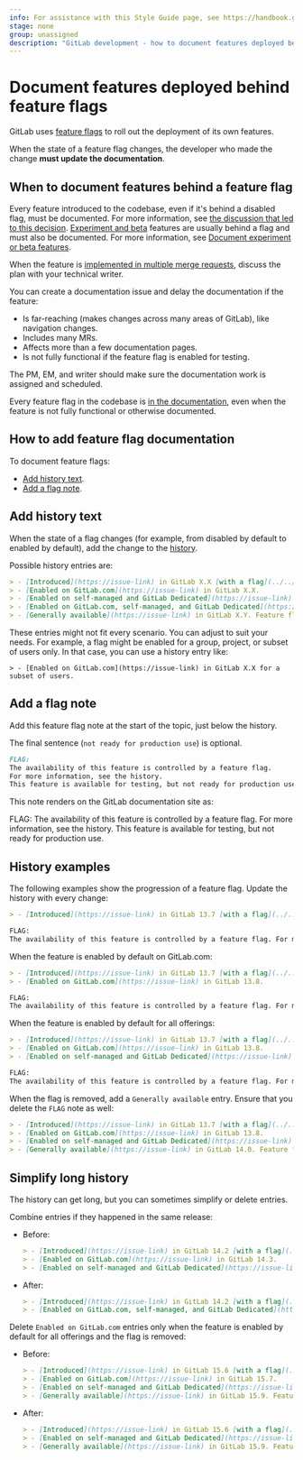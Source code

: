 ```yaml
---
info: For assistance with this Style Guide page, see https://handbook.gitlab.com/handbook/product/ux/technical-writing/#assignments-to-other-projects-and-subjects.
stage: none
group: unassigned
description: "GitLab development - how to document features deployed behind feature flags"
---
```


# Document features deployed behind feature flags

GitLab uses [feature flags](../feature_flags/index.md) to roll
out the deployment of its own features.

When the state of a feature flag changes, the developer who made the change
**must update the documentation**.

## When to document features behind a feature flag

Every feature introduced to the codebase, even if it's behind a disabled flag,
must be documented. For more information, see
[the discussion that led to this decision](https://gitlab.com/gitlab-org/gitlab/-/merge_requests/47917#note_459984428). [Experiment and beta](../../policy/experiment-beta-support.md) features are usually behind a flag and must also be documented. For more information, see [Document experiment or beta features](experiment_beta.md).

When the feature is [implemented in multiple merge requests](../feature_flags/index.md#feature-flags-in-gitlab-development),
discuss the plan with your technical writer.

You can create a documentation issue and delay the documentation if the feature:

- Is far-reaching (makes changes across many areas of GitLab), like navigation changes.
- Includes many MRs.
- Affects more than a few documentation pages.
- Is not fully functional if the feature flag is enabled for testing.

The PM, EM, and writer should make sure the documentation work is assigned and scheduled.

Every feature flag in the codebase is [in the documentation](../../user/feature_flags.md),
even when the feature is not fully functional or otherwise documented.

## How to add feature flag documentation

To document feature flags:

- [Add history text](#add-history-text).
- [Add a flag note](#add-a-flag-note).

## Add history text

When the state of a flag changes (for example, from disabled by default to enabled by default), add the change to the
[history](versions.md#add-a-history-item).

Possible history entries are:

```markdown
> - [Introduced](https://issue-link) in GitLab X.X [with a flag](../../administration/feature_flags.md) named `flag_name`. Disabled by default.
> - [Enabled on GitLab.com](https://issue-link) in GitLab X.X.
> - [Enabled on self-managed and GitLab Dedicated](https://issue-link) in GitLab X.X.
> - [Enabled on GitLab.com, self-managed, and GitLab Dedicated](https://issue-link) in GitLab X.X.
> - [Generally available](https://issue-link) in GitLab X.Y. Feature flag `flag_name` removed.
```

These entries might not fit every scenario. You can adjust to suit your needs.
For example, a flag might be enabled for a group, project, or subset of users only.
In that case, you can use a history entry like:

`> - [Enabled on GitLab.com](https://issue-link) in GitLab X.X for a subset of users.`

## Add a flag note

Add this feature flag note at the start of the topic, just below the history.

The final sentence (`not ready for production use`) is optional.

```markdown
FLAG:
The availability of this feature is controlled by a feature flag.
For more information, see the history.
This feature is available for testing, but not ready for production use.
```

This note renders on the GitLab documentation site as:

FLAG:
The availability of this feature is controlled by a feature flag.
For more information, see the history.
This feature is available for testing, but not ready for production use.

## History examples

The following examples show the progression of a feature flag. Update the history with every change:

```markdown
> - [Introduced](https://issue-link) in GitLab 13.7 [with a flag](../../administration/feature_flags.md) named `forti_token_cloud`. Disabled by default.

FLAG:
The availability of this feature is controlled by a feature flag. For more information, see the history.
```

When the feature is enabled by default on GitLab.com:

```markdown
> - [Introduced](https://issue-link) in GitLab 13.7 [with a flag](../../administration/feature_flags.md) named `forti_token_cloud`. Disabled by default.
> - [Enabled on GitLab.com](https://issue-link) in GitLab 13.8.

FLAG:
The availability of this feature is controlled by a feature flag. For more information, see the history.
```

When the feature is enabled by default for all offerings:

```markdown
> - [Introduced](https://issue-link) in GitLab 13.7 [with a flag](../../administration/feature_flags.md) named `forti_token_cloud`. Disabled by default.
> - [Enabled on GitLab.com](https://issue-link) in GitLab 13.8.
> - [Enabled on self-managed and GitLab Dedicated](https://issue-link) in GitLab 13.9.

FLAG:
The availability of this feature is controlled by a feature flag. For more information, see the history.
```

When the flag is removed, add a `Generally available` entry. Ensure that you delete the `FLAG` note as well:

```markdown
> - [Introduced](https://issue-link) in GitLab 13.7 [with a flag](../../administration/feature_flags.md) named `forti_token_cloud`. Disabled by default.
> - [Enabled on GitLab.com](https://issue-link) in GitLab 13.8.
> - [Enabled on self-managed and GitLab Dedicated](https://issue-link) in GitLab 13.9.
> - [Generally available](https://issue-link) in GitLab 14.0. Feature flag `forti_token_cloud` removed.
```

## Simplify long history

The history can get long, but you can sometimes simplify or delete entries.

Combine entries if they happened in the same release:

- Before:

  ```markdown
  > - [Introduced](https://issue-link) in GitLab 14.2 [with a flag](../../administration/feature_flags.md) named `ci_include_rules`. Disabled by default.
  > - [Enabled on GitLab.com](https://issue-link) in GitLab 14.3.
  > - [Enabled on self-managed and GitLab Dedicated](https://issue-link) in GitLab 14.3.
  ```

- After:

  ```markdown
  > - [Introduced](https://issue-link) in GitLab 14.2 [with a flag](../../administration/feature_flags.md) named `ci_include_rules`. Disabled by default.
  > - [Enabled on GitLab.com, self-managed, and GitLab Dedicated](https://issue-link) in GitLab 14.3.
  ```

Delete `Enabled on GitLab.com` entries only when the feature is enabled by default for all offerings and the flag is removed:

- Before:

  ```markdown
  > - [Introduced](https://issue-link) in GitLab 15.6 [with a flag](../../administration/feature_flags.md) named `ci_hooks_pre_get_sources_script`. Disabled by default.
  > - [Enabled on GitLab.com](https://issue-link) in GitLab 15.7.
  > - [Enabled on self-managed and GitLab Dedicated](https://issue-link) in GitLab 15.8.
  > - [Generally available](https://issue-link) in GitLab 15.9. Feature flag `ci_hooks_pre_get_sources_script` removed.
  ```

- After:

  ```markdown
  > - [Introduced](https://issue-link) in GitLab 15.6 [with a flag](../../administration/feature_flags.md) named `ci_hooks_pre_get_sources_script`. Disabled by default.
  > - [Enabled on self-managed and GitLab Dedicated](https://issue-link) in GitLab 15.8.
  > - [Generally available](https://issue-link) in GitLab 15.9. Feature flag `ci_hooks_pre_get_sources_script` removed.
  ```
